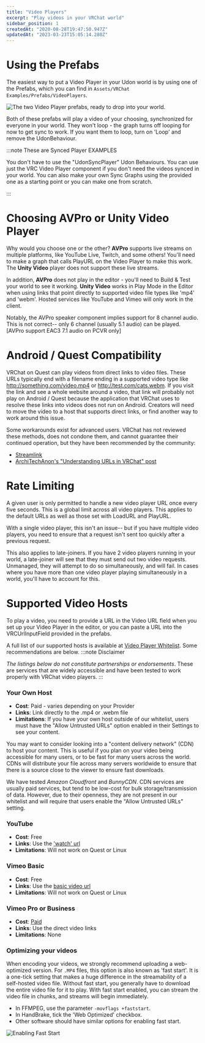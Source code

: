 ```yaml
---
title: "Video Players"
excerpt: "Play videos in your VRChat world"
sidebar_position: 1
createdAt: "2020-08-28T19:47:50.947Z"
updatedAt: "2023-03-23T15:05:14.280Z"
---
```

# Using the Prefabs

The easiest way to put a Video Player in your Udon world is by using one of the Prefabs, which you can find in `Assets/VRChat Examples/Prefabs/VideoPlayers`.

![The two Video Player prefabs, ready to drop into your world.](/img/worlds/video-players-aae04e6-video-player-prefabs.png)

Both of these prefabs will play a video of your choosing, synchronized for everyone in your world. They won't loop - the graph turns off looping for now to get sync to work. If you want them to loop, turn on 'Loop' and remove the UdonBehaviour.

:::note These are Synced Player EXAMPLES

You don't have to use the "UdonSyncPlayer" Udon Behaviours. You can use just the VRC Video Player component if you don't need the videos synced in your world. You can also make your own Sync Graphs using the provided one as a starting point or you can make one from scratch.

:::
# Choosing AVPro or Unity Video Player

Why would you choose one or the other?
**AVPro** supports live streams on multiple platforms, like YouTube Live, Twitch, and some others! You'll need to make a graph that calls PlayURL on the Video Player to make this work. The **Unity Video** player does not support these live streams.

In addition, **AVPro** does not play in the editor - you'll need to Build & Test your world to see it working. **Unity Video** works in Play Mode in the Editor when using links that point directly to supported video file types like 'mp4' and 'webm'. Hosted services like YouTube and Vimeo will only work in the client.

Notably, the AVPro speaker component implies support for 8 channel audio. This is not correct-- only 6 channel (usually 5.1 audio) can be played. [AVPro support EAC3 7.1 audio on PCVR only]

# Android / Quest Compatibility

VRChat on Quest can play videos from direct links to video files. These URLs typically end with a filename ending in a supported video type like http://something.com/video.mp4 or http://test.com/cats.webm. If you visit the link and see a whole website around a video, that link will probably not play on Android / Quest because the application that VRChat uses to resolve these links into videos does not run on Android.  Creators will need to move the video to a host that supports direct links, or find another way to work around this issue.

Some workarounds exist for advanced users. VRChat has not reviewed these methods, does not condone them, and cannot guarantee their continued operation, but they have been recommended by the community:

- [Streamlink](https://streamlink.github.io)
- [ArchiTechAnon's "Understanding URLs in VRChat" post](https://ask.vrchat.com/t/protv-by-architechanon-usage-guides-and-walkthroughs/7029/11)

# Rate Limiting
A given user is only permitted to handle a new video player URL once every five seconds. This is a global limit across all video players. This applies to the default URLs as well as those set with LoadURL and PlayURL.

With a single video player, this isn't an issue-- but if you have multiple video players, you need to ensure that a request isn't sent too quickly after a previous request.

This also applies to late-joiners. If you have 2 video players running in your world, a late-joiner will see that they must send out two video requests. Unmanaged, they will attempt to do so simultaneously, and will fail. In cases where you have more than one video player playing simultaneously in a world, you'll have to account for this.

# Supported Video Hosts
To play a video, you need to provide a URL in the Video URL field when you set up your Video Player in the editor, or you can paste a URL into the VRCUrlInputField provided in the prefabs.

A full list of our supported hosts is available at [Video Player Whitelist](/worlds/udon/video-players/www-whitelist). Some recommendations are below.
:::note Disclaimer

*The listings below do not constitute partnerships or endorsements*. These are services that are widely accessible and have been tested to work properly with VRChat video players.
:::
### Your Own Host

- **Cost**: Paid - varies depending on your Provider
- **Links**: Link directly to the .mp4 or .webm file
- **Limitations**: If you have your own host outside of our whitelist, users must have the "Allow Untrusted URLs" option enabled in their Settings to see your content.

You may want to consider looking into a "content delivery network" (CDN) to host your content. This is useful if you plan on your video being accessible for many users, or to be fast for many users across the world. CDNs will distribute your file across many servers worldwide to ensure that there is a source close to the viewer to ensure fast downloads.

We have tested *Amazon Cloudfront* and *BunnyCDN*. CDN services are usually paid services, but tend to be low-cost for bulk storage/transmission of data. However, due to their openness, they are not present in our whitelist and will require that users enable the "Allow Untrusted URLs" setting.

### YouTube
- **Cost**: Free
- **Links**: Use the ['watch' url](https://www.youtube.com/watch?v=8yaQY0arCnc)
- **Limitations**: Will not work on Quest or Linux

### Vimeo Basic
- **Cost**: Free
- **Links**: Use the [basic video url](https://vimeo.com/383935156)
- **Limitations**: Will not work on Quest or Linux

### Vimeo Pro or Business
- **Cost**: [Paid](https://vimeo.com/upgrade)
- **Links**: Use the direct video links
- **Limitations**: None

### Optimizing your videos
When encoding your videos, we strongly recommend uploading a web-optimized version. For `.MP4` files, this option is also known as 'fast start'. It is a one-tick setting that makes a huge difference in the streamability of a self-hosted video file. Without fast start, you generally have to download the entire video file for it to play. With fast start enabled, you can stream the video file in chunks, and streams will begin immediately.

- In FFMPEG, use the parameter `-movflags +faststart`.
- In HandBrake, tick the 'Web Optimized' checkbox.
- Other software should have similar options for enabling fast start.

![Enabling Fast Start](/img/worlds/video-players-dc8e54f-image.png)
